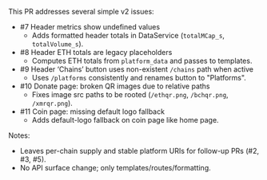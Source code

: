 This PR addresses several simple v2 issues:

- #7 Header metrics show undefined values
  - Adds formatted header totals in DataService (`totalMCap_s`, `totalVolume_s`).
- #8 Header ETH totals are legacy placeholders
  - Computes ETH totals from `platform_data` and passes to templates.
- #9 Header ‘Chains’ button uses non-existent `/chains` path when active
  - Uses `/platforms` consistently and renames button to "Platforms".
- #10 Donate page: broken QR images due to relative paths
  - Fixes image src paths to be rooted (`/ethqr.png`, `/bchqr.png`, `/xmrqr.png`).
- #11 Coin page: missing default logo fallback
  - Adds default-logo fallback on coin page like home page.

Notes:
- Leaves per-chain supply and stable platform URIs for follow-up PRs (#2, #3, #5).
- No API surface change; only templates/routes/formatting.

